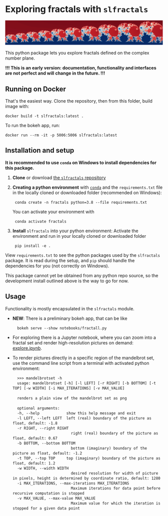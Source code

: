 # Exploring fractals with ``slfractals``

![banner](./doc/pics/banner.jpg)

This python package lets you explore fractals defined on the complex number plane.

**!!! This is an early version: documentation, functionality and interfaces are not perfect and will change in the future. !!!**

## Running on Docker

That's the easiest way. Clone the repository, then from this folder, build image with:

    docker build -t slfractals:latest .

To run the bokeh app, run:

    docker run --rm -it -p 5006:5006 slfractals:latest


## Installation and setup

**It is recommended to use ``conda`` on Windows to install dependencies for this package.**

1. **Clone** or download [the ``slfractals`` repository](https://github.com/scherbertlemon/slfractals)
2. **Creating a python environment** with [``conda``](https://docs.conda.io/en/latest/miniconda.html) and the ``requirements.txt`` file in the locally cloned or downloaded folder (recommended on Windows):

        conda create -n fractals python=3.8 --file requirements.txt

    You can activate your environment with
    
        conda activate fractals
    
3. **Install** ``slfractals`` into your python environment: Activate the environment and run in your locally cloned or downloaded folder

        pip install -e .

View ``requirements.txt`` to see the python packages used by the ``slfractals`` package. It is read during the setup, and ``pip`` should handle the dependencies for you (not correctly on Windows).

This package cannot yet be obtained from any python repo source, so the development install outlined above is the way to go for now.

## Usage

Functionality is mostly encapsulated in the ``slfractals`` module.
* **NEW**: There is a preliminary bokeh app, that can be like

        bokeh serve --show notebooks/fractall.py

* For exploring there is a Jupyter notebook, where you can zoom into a fractal set and render high-resolution pictures on demand: [explore.ipynb](notebooks/explore.ipynb).
* To render pictures directly in a specific region of the mandelbrot set, use the command line script from a terminal with activated python environment:

        >>> mandelbrotset -h
        usage: mandelbrotset [-h] [-l LEFT] [-r RIGHT] [-b BOTTOM] [-t TOP] [-w WIDTH] [-i MAX_ITERATIONS] [-v MAX_VALUE]

        renders a plain view of the mandelbrot set as png

        optional arguments:
        -h, --help            show this help message and exit
        -l LEFT, --left LEFT  left (real) boundary of the picture as float, default: -1.8
        -r RIGHT, --right RIGHT
                                right (real) boundary of the picture as float, default: 0.67
        -b BOTTOM, --bottom BOTTOM
                                bottom (imaginary) boundary of the picture as float, default: -1.2
        -t TOP, --top TOP     top (imaginary) boundary of the picture as float, default: 1.2
        -w WIDTH, --width WIDTH
                                desired resolution for width of picture in pixels, height is determined by coordinate ratio, default: 1280
        -i MAX_ITERATIONS, --max-iterations MAX_ITERATIONS
                                Maximum iterations for data point before recursive computation is stopped
        -v MAX_VALUE, --max-value MAX_VALUE
                                Maximum value for which the iteration is stopped for a given data point